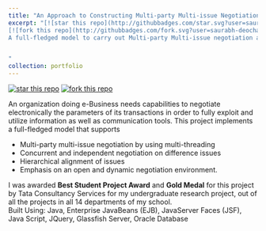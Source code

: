 ```yaml
---
title: "An Approach to Constructing Multi-party Multi-issue Negotiation Model (R&D)"
excerpt: "[![star this repo](http://githubbadges.com/star.svg?user=saurabh-deochake&repo=zephyr-1.0)](https://github.com/saurabh-deochake/zephyr-1.0)
[![fork this repo](http://githubbadges.com/fork.svg?user=saurabh-deochake&repo=zephyr-1.0)](https://github.com/saurabh-deochake/zephyr-1.0/fork) <br/><br/>
A full-fledged model to carry out Multi-party Multi-issue negotiation and auction for B2B/B2C e-Commerce. <br/> Built Using: Java, Enterprise JavaBeans (EJB), JavaServer Faces (JSF), Java Script, JQuery, Glassfish Server, Oracle Database


"
collection: portfolio
---
```


[![star this repo](http://githubbadges.com/star.svg?user=saurabh-deochake&repo=zephyr-1.0)](https://github.com/saurabh-deochake/zephyr-1.0)
[![fork this repo](http://githubbadges.com/fork.svg?user=saurabh-deochake&repo=zephyr-1.0)](https://github.com/saurabh-deochake/zephyr-1.0/fork)

An organization doing e-Business needs capabilities to negotiate electronically the parameters of its transactions in order to fully exploit and utilize information as well as communication tools. This project implements a full-fledged model that supports
* Multi-party multi-issue negotiation by using multi-threading
* Concurrent and independent negotiation on difference issues 
* Hierarchical alignment of issues
* Emphasis on an open and dynamic negotiation environment.

I was awarded **Best Student Project Award** and **Gold Medal** for this project by Tata Consultancy Services for my undergraduate research project, out of all the projects in all 14 departments of my school. <br/> Built Using: Java, Enterprise JavaBeans (EJB), JavaServer Faces (JSF), Java Script, JQuery, Glassfish Server, Oracle Database
